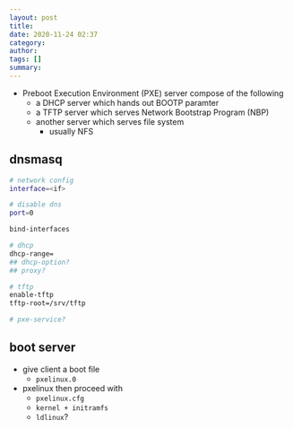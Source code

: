 ```yaml
---
layout: post
title:
date: 2020-11-24 02:37
category:
author:
tags: []
summary:
---
```


- Preboot Execution Environment (PXE) server compose of the following
  - a DHCP server which hands out BOOTP paramter
  - a TFTP server which serves Network Bootstrap Program (NBP)
  - another server which serves file system
    - usually NFS

## dnsmasq

```bash
# network config
interface=<if>

# disable dns
port=0

bind-interfaces

# dhcp
dhcp-range=
## dhcp-option?
## proxy?

# tftp
enable-tftp
tftp-root=/srv/tftp

# pxe-service?
```

## boot server

- give client a boot file
  - `pxelinux.0`
- pxelinux then proceed with
  - `pxelinux.cfg`
  - `kernel + initramfs`
  - `ldlinux`?
